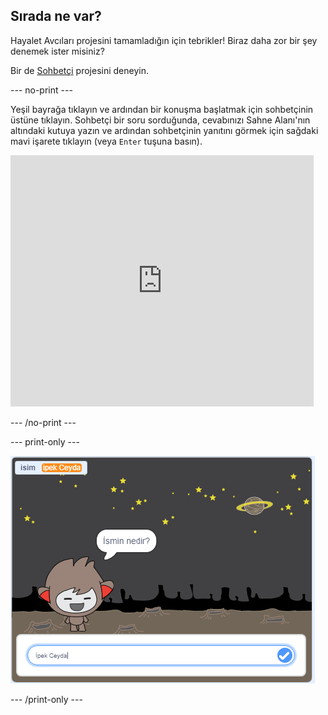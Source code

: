 ## Sırada ne var?

Hayalet Avcıları projesini tamamladığın için tebrikler! Biraz daha zor bir şey denemek ister misiniz?

Bir de [Sohbetçi](https://projects.raspberrypi.org/en/projects/chatbot?utm_source=pathway&utm_medium=whatnext&utm_campaign=projects) projesini deneyin.

\--- no-print \---

Yeşil bayrağa tıklayın ve ardından bir konuşma başlatmak için sohbetçinin üstüne tıklayın. Sohbetçi bir soru sorduğunda, cevabınızı Sahne Alanı'nın altındaki kutuya yazın ve ardından sohbetçinin yanıtını görmek için sağdaki mavi işarete tıklayın (veya `Enter` tuşuna basın).

<div class="scratch-preview">
  <iframe allowtransparency="true" width="485" height="402" src="https://scratch.mit.edu/projects/embed/248864190/?autostart=false" 
  frameborder="0" scrolling="no"></iframe>
</div>

\--- /no-print \---

\--- print-only \---

![tamamlanmış proje](images/chatbot-preview.png)

\--- /print-only \---